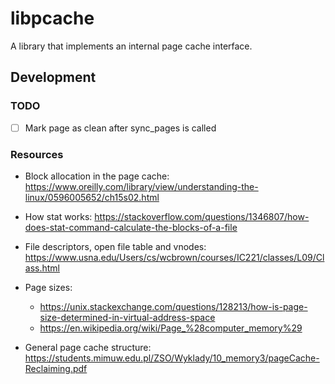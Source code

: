 # libpcache

A library that implements an internal page cache interface.

## Development

### TODO

- [ ] Mark page as clean after sync_pages is called

### Resources

-   Block allocation in the page cache: https://www.oreilly.com/library/view/understanding-the-linux/0596005652/ch15s02.html
-   How stat works: https://stackoverflow.com/questions/1346807/how-does-stat-command-calculate-the-blocks-of-a-file
-   File descriptors, open file table and vnodes: https://www.usna.edu/Users/cs/wcbrown/courses/IC221/classes/L09/Class.html
-   Page sizes:
    -   https://unix.stackexchange.com/questions/128213/how-is-page-size-determined-in-virtual-address-space
    -   https://en.wikipedia.org/wiki/Page_%28computer_memory%29

-   General page cache structure: https://students.mimuw.edu.pl/ZSO/Wyklady/10_memory3/pageCache-Reclaiming.pdf
